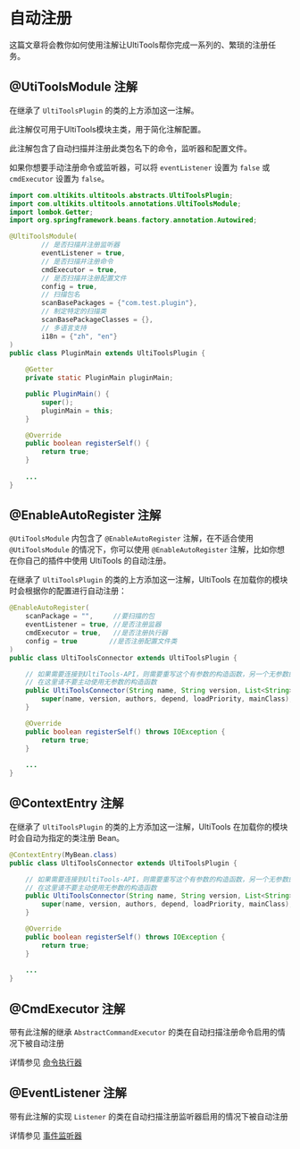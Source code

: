 # 自动注册

这篇文章将会教你如何使用注解让UltiTools帮你完成一系列的、繁琐的注册任务。

## @UtiToolsModule 注解

在继承了 `UltiToolsPlugin` 的类的上方添加这一注解。

此注解仅可用于UltiTools模块主类，用于简化注解配置。

此注解包含了自动扫描并注册此类包名下的命令，监听器和配置文件。

如果你想要手动注册命令或监听器，可以将 `eventListener` 设置为 `false` 或 `cmdExecutor` 设置为 `false`。

```java
import com.ultikits.ultitools.abstracts.UltiToolsPlugin;
import com.ultikits.ultitools.annotations.UltiToolsModule;
import lombok.Getter;
import org.springframework.beans.factory.annotation.Autowired;

@UltiToolsModule(
        // 是否扫描并注册监听器
        eventListener = true,
        // 是否扫描并注册命令
        cmdExecutor = true,
        // 是否扫描并注册配置文件
        config = true,
        // 扫描包名
        scanBasePackages = {"com.test.plugin"},
        // 制定特定的扫描类
        scanBasePackageClasses = {},
        // 多语言支持
        i18n = {"zh", "en"}
)
public class PluginMain extends UltiToolsPlugin {
    
    @Getter
    private static PluginMain pluginMain;

    public PluginMain() {
        super();
        pluginMain = this;
    }

    @Override
    public boolean registerSelf() {
        return true;
    }
    
    ...
}
```

## @EnableAutoRegister 注解

`@UtiToolsModule` 内包含了 `@EnableAutoRegister` 注解，在不适合使用 `@UtiToolsModule` 的情况下，你可以使用 `@EnableAutoRegister` 注解，比如你想在你自己的插件中使用 UltiTools 的自动注册。

在继承了 `UltiToolsPlugin` 的类的上方添加这一注解，UltiTools 在加载你的模块时会根据你的配置进行自动注册：

```java
@EnableAutoRegister(
    scanPackage = "",     //要扫描的包
    eventListener = true, //是否注册监器
    cmdExecutor = true,   //是否注册执行器
    config = true        //是否注册配置文件类
)
public class UltiToolsConnector extends UltiToolsPlugin {

    // 如果需要连接到UltiTools-API，则需要重写这个有参数的构造函数，另一个无参数的是给模块开发使用的。
    // 在这里请不要主动使用无参数的构造函数
    public UltiToolsConnector(String name, String version, List<String> authors, List<String> depend, int loadPriority, String mainClass) {
        super(name, version, authors, depend, loadPriority, mainClass);
    }

    @Override
    public boolean registerSelf() throws IOException {
        return true;
    }
    
    ...
}
```

## @ContextEntry 注解

在继承了 `UltiToolsPlugin` 的类的上方添加这一注解，UltiTools 在加载你的模块时会自动为指定的类注册 Bean。

```java
@ContextEntry(MyBean.class)
public class UltiToolsConnector extends UltiToolsPlugin {

    // 如果需要连接到UltiTools-API，则需要重写这个有参数的构造函数，另一个无参数的是给模块开发使用的。
    // 在这里请不要主动使用无参数的构造函数
    public UltiToolsConnector(String name, String version, List<String> authors, List<String> depend, int loadPriority, String mainClass) {
        super(name, version, authors, depend, loadPriority, mainClass);
    }

    @Override
    public boolean registerSelf() throws IOException {
        return true;
    }
    
    ...
}
```

## @CmdExecutor 注解
带有此注解的继承 `AbstractCommandExecutor` 的类在自动扫描注册命令启用的情况下被自动注册

详情参见 [命令执行器](/guide/essentials/cmd-executor)

## @EventListener 注解

带有此注解的实现 `Listener` 的类在自动扫描注册监听器启用的情况下被自动注册

详情参见 [事件监听器](/guide/essentials/event-listener)
